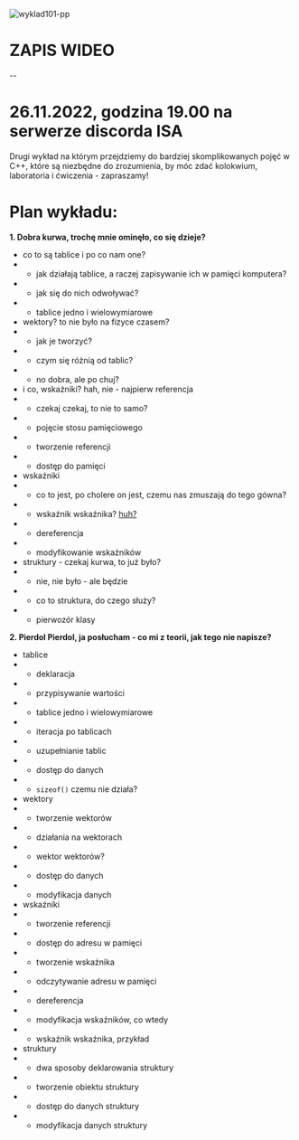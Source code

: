 ![wyklad101-pp](https://user-images.githubusercontent.com/50357817/202410260-2cce46d1-008d-4154-8195-ed7b27146e6a.png)


# ZAPIS WIDEO
--

# 26.11.2022, godzina 19.00 na serwerze discorda ISA

Drugi wykład na którym przejdziemy do bardziej skomplikowanych pojęć w C++, które są niezbędne do zrozumienia, by móc zdać kolokwium, laboratoria i ćwiczenia - zapraszamy!

# Plan wykładu:
**1. Dobra kurwa, trochę mnie ominęło, co się dzieje?**
- co to są tablice i po co nam one?
- - jak działają tablice, a raczej zapisywanie ich w pamięci komputera?
- - jak się do nich odwoływać?
- - tablice jedno i wielowymiarowe
- wektory? to nie było na fizyce czasem?
- - jak je tworzyć?
- - czym się różnią od tablic?
- - no dobra, ale po chuj?
- i co, wskaźniki? hah, nie - najpierw referencja
- - czekaj czekaj, to nie to samo?
- - pojęcie stosu pamięciowego
- - tworzenie referencji
- - dostęp do pamięci
- wskaźniki
- - co to jest, po cholere on jest, czemu nas zmuszają do tego gówna?
- - wskaźnik wskaźnika? [huh?](https://stackoverflow.com/questions/29848863/when-to-use-pointer-to-pointer-in-c)
- - dereferencja
- - modyfikowanie wskaźników
- struktury - czekaj kurwa, to już było?
- - nie, nie było - ale będzie
- - co to struktura, do czego służy?
- - pierwozór klasy

**2. Pierdol Pierdol, ja posłucham - co mi z teorii, jak tego nie napisze?**

- tablice
- - deklaracja
- - przypisywanie wartości
- - tablice jedno i wielowymiarowe
- - iteracja po tablicach
- - uzupełnianie tablic
- - dostęp do danych
- - ```sizeof()``` czemu nie działa?
- wektory
- - tworzenie wektorów
- - działania na wektorach
- - wektor wektorów?
- - dostęp do danych
- - modyfikacja danych
- wskaźniki
- - tworzenie referencji
- - dostęp do adresu w pamięci
- - tworzenie wskaźnika
- - odczytywanie adresu w pamięci
- - dereferencja
- - modyfikacja wskaźników, co wtedy
- - wskaźnik wskaźnika, przykład
- struktury
- - dwa sposoby deklarowania struktury
- - tworzenie obiektu struktury
- - dostęp do danych struktury
- - modyfikacja danych struktury
 
